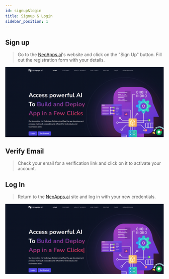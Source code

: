 ```yaml
---
id: signup&login
title: Signup & Login
sidebar_position: 1
---
```


## Sign up 
> Go to the [NeoApps.ai](https://neoapps.ai/)'s website and click on the "Sign Up" button. Fill out the registration form with your details.

![Sign up](../../static/img/Signup%20Animation.gif)

## Verify Email
> Check your email for a verification link and click on it to activate your account.

## Log In
> Return to the [NeoApps.ai](https://neoapps.ai/) site and log in with your new credentials.

![Log in ](../../static/img/login.gif)